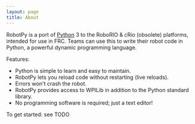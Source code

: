 ```yaml
---
layout: page
title: About
---
```


RobotPy is a port of [Python](http://www.python.org/) 3 to the RoboRIO & cRio (obsolete) platforms, intended for use in FRC.  Teams can use this to write their robot code in Python, a powerful dynamic programming language.

Features:

*   Python is simple to learn and easy to maintain.
*   RobotPy lets you reload code without restarting (live reloads).
*   Errors won't crash the robot.
*   RobotPy provides access to WPILib in addition to the Python standard library.
*   No programming software is required; just a text editor!

To get started: see TODO
